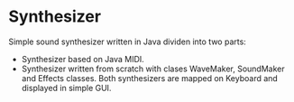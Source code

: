 # Synthesizer
Simple sound synthesizer written in Java dividen into two parts:
- Synthesizer based on Java MIDI.
- Synthesizer written from scratch with clases WaveMaker, SoundMaker and Effects classes.
Both synthesizers are mapped on Keyboard and displayed in simple GUI.
